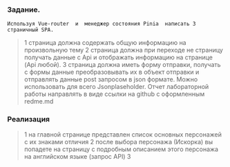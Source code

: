 ### Задание.
    Используя Vue-router  и  менеджер состояния Pinia  написать 3 страничный SPA.

>   1 страница должна содержать общую информацию на произвольную тему
>   2 страница должна при переходе не страницу получать данные с Api и отображать информацию на странице (Api любой).
>   3 страница должна иметь форму отправки, получать с формы данные преобразовывать их в объект отправки и отправлять данные post  запросом в json формате. Можно использовать для всего Jsonplaseholder.
>   Отчет лабораторной работы  направлять в виде ссылки на github с оформленным redme.md 

### Реализация
>   1 на главной странице представлен список основных персонажей с их знаками отличия
>   2 после выбора персонажа (Искорка) вы попадете на страницу с подробным описанием этого персонажа на английском языке (запрос API)
>   3 
